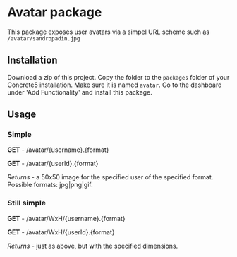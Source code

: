 # Avatar package

This package exposes user avatars via a simpel URL scheme such
as `/avatar/sandropadin.jpg`

## Installation

Download a zip of this project. Copy the folder to the `packages`
folder of your Concrete5 installation. Make sure it is named `avatar`. Go
to the dashboard under 'Add Functionality' and install this package.

## Usage

### Simple

  __GET__ - /avatar/{username}.{format}

  __GET__ - /avatar/{userId}.{format}

  _Returns_ - a 50x50 image for the specified user of the specified format. Possible formats: jpg|png|gif.

### Still simple

  __GET__ - /avatar/WxH/{username}.{format}

  __GET__ - /avatar/WxH/{userId}.{format}

  _Returns_ - just as above, but with the specified dimensions.
